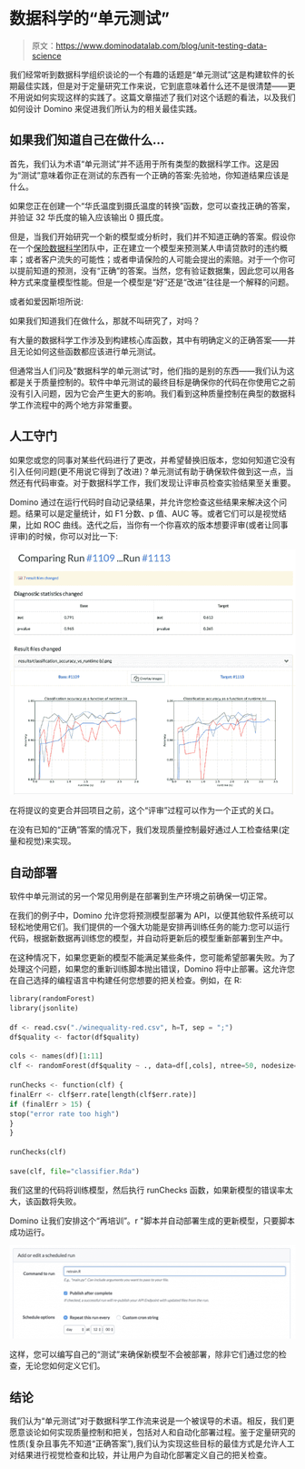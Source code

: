 # 数据科学的“单元测试”

> 原文：<https://www.dominodatalab.com/blog/unit-testing-data-science>

我们经常听到数据科学组织谈论的一个有趣的话题是“单元测试”这是构建软件的长期最佳实践，但是对于定量研究工作来说，它到底意味着什么还不是很清楚——更不用说如何实现这样的实践了。这篇文章描述了我们对这个话题的看法，以及我们如何设计 Domino 来促进我们所认为的相关最佳实践。

## 如果我们知道自己在做什么...

首先，我们认为术语“单元测试”并不适用于所有类型的数据科学工作。这是因为“测试”意味着你正在测试的东西有一个正确的答案:先验地，你知道结果应该是什么。

如果您正在创建一个“华氏温度到摄氏温度的转换”函数，您可以查找正确的答案，并验证 32 华氏度的输入应该输出 0 摄氏度。

但是，当我们开始研究一个新的模型或分析时，我们并不知道正确的答案。假设你在一个[保险数据科学](https://www.dominodatalab.com/insurance/?utm_source=blog&utm_medium=post&utm_campaign=unit-testing-data-science)团队中，正在建立一个模型来预测某人申请贷款时的违约概率；或者客户流失的可能性；或者申请保险的人可能会提出的索赔。对于一个你可以提前知道的预测，没有“正确”的答案。当然，您有验证数据集，因此您可以用各种方式来度量模型性能。但是一个模型是“好”还是“改进”往往是一个解释的问题。

或者如爱因斯坦所说:

如果我们知道我们在做什么，那就不叫研究了，对吗？

有大量的数据科学工作涉及到构建核心库函数，其中有明确定义的正确答案——并且无论如何这些函数都应该进行单元测试。

但通常当人们问及“数据科学的单元测试”时，他们指的是别的东西——我们认为这都是关于质量控制的。软件中单元测试的最终目标是确保你的代码在你使用它之前没有引入问题，因为它会产生更大的影响。我们看到这种质量控制在典型的数据科学工作流程中的两个地方非常重要。

## 人工守门

如果您或您的同事对某些代码进行了更改，并希望替换旧版本，您如何知道它没有引入任何问题(更不用说它得到了改进)？单元测试有助于确保软件做到这一点，当然还有代码审查。对于数据科学工作，我们发现让评审员检查实验结果至关重要。

Domino 通过在运行代码时自动记录结果，并允许您检查这些结果来解决这个问题。结果可以是定量统计，如 F1 分数、p 值、AUC 等。或者它们可以是视觉结果，比如 ROC 曲线。迭代之后，当你有一个你喜欢的版本想要评审(或者让同事评审)的时候，你可以对比一下:

![Comparing Run Results](img/429d9e202db6115c9d22ee3fa30c72b3.png)

在将提议的变更合并回项目之前，这个“评审”过程可以作为一个正式的关口。

在没有已知的“正确”答案的情况下，我们发现质量控制最好通过人工检查结果(定量和视觉)来实现。

## 自动部署

软件中单元测试的另一个常见用例是在部署到生产环境之前确保一切正常。

在我们的例子中，Domino 允许您将预测模型部署为 API，以便其他软件系统可以轻松地使用它们。我们提供的一个强大功能是安排再训练任务的能力:您可以运行代码，根据新数据再训练您的模型，并自动将更新后的模型重新部署到生产中。

在这种情况下，如果您更新的模型不能满足某些条件，您可能希望部署失败。为了处理这个问题，如果您的重新训练脚本抛出错误，Domino 将中止部署。这允许您在自己选择的编程语言中构建任何您想要的把关检查。例如，在 R:

```py
library(randomForest)
library(jsonlite)

df <- read.csv("./winequality-red.csv", h=T, sep = ";")
df$quality <- factor(df$quality)

cols <- names(df)[1:11]
clf <- randomForest(df$quality ~ ., data=df[,cols], ntree=50, nodesize=4, mtry=8)

runChecks <- function(clf) {
finalErr <- clf$err.rate[length(clf$err.rate)]
if (finalErr > 15) {
stop("error rate too high")
}
}

runChecks(clf)

save(clf, file="classifier.Rda")
```

我们这里的代码将训练模型，然后执行 runChecks 函数，如果新模型的错误率太大，该函数将失败。

Domino 让我们安排这个“再培训”。r "脚本并自动部署生成的更新模型，只要脚本成功运行。

![Scheduled Runs](img/0739a1b3cf9dd8b88f942ab0f6cced2b.png)

这样，您可以编写自己的“测试”来确保新模型不会被部署，除非它们通过您的检查，无论您如何定义它们。

## 结论

我们认为“单元测试”对于数据科学工作流来说是一个被误导的术语。相反，我们更愿意谈论如何实现质量控制和把关，包括对人和自动化部署过程。鉴于定量研究的性质(复杂且事先不知道“正确答案”),我们认为实现这些目标的最佳方式是允许人工对结果进行视觉检查和比较，并让用户为自动化部署定义自己的把关检查。